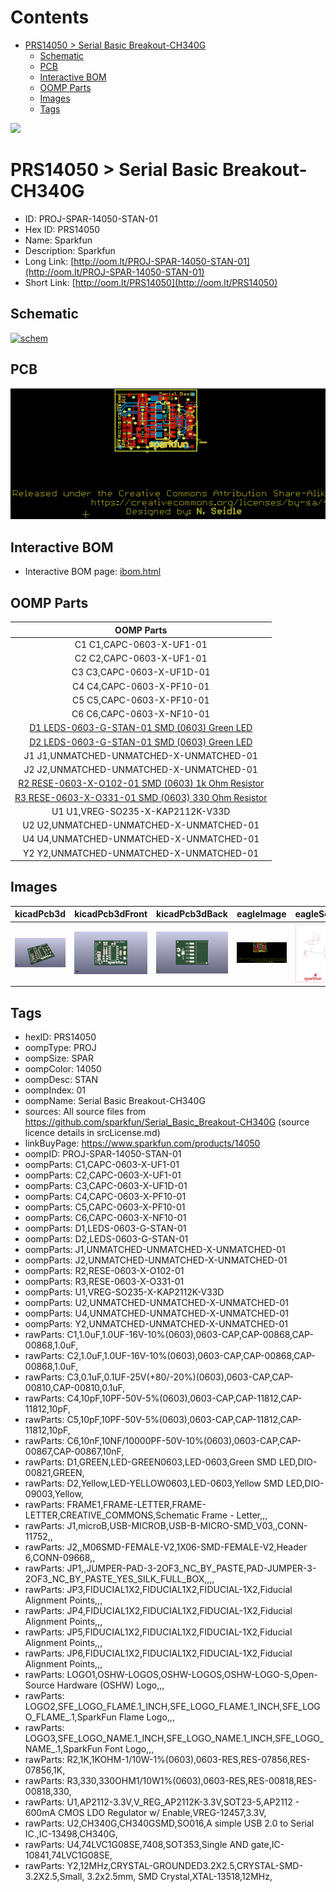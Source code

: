 



Contents
========

* [PRS14050 > Serial Basic Breakout-CH340G](#prs14050--serial-basic-breakout-ch340g)
	* [Schematic](#schematic)
	* [PCB](#pcb)
	* [Interactive BOM](#interactive-bom)
	* [OOMP Parts](#oomp-parts)
	* [Images](#images)
	* [Tags](#tags)
  
![][im]
# PRS14050 > Serial Basic Breakout-CH340G

- ID: PROJ-SPAR-14050-STAN-01
- Hex ID: PRS14050
- Name: Sparkfun
- Description: Sparkfun
- Long Link: [http://oom.lt/PROJ-SPAR-14050-STAN-01](http://oom.lt/PROJ-SPAR-14050-STAN-01)
- Short Link: [http://oom.lt/PRS14050](http://oom.lt/PRS14050)

## Schematic
  
[![schem](eagleSchemImage.png)](eagleSchemImage.png)
## PCB
  
[![pcb](eagleImage.png)](eagleImage.png)
## Interactive BOM

- Interactive BOM page: [ibom.html](https://htmlpreview.github.io/?https://github.com/oomlout/oomlout_OOMP_projects/blob/main/PROJ-SPAR-14050-STAN-01/kicad/bom/ibom.html)

## OOMP Parts
  

|OOMP Parts|
| :---: |
|C1 C1,CAPC-0603-X-UF1-01|
|C2 C2,CAPC-0603-X-UF1-01|
|C3 C3,CAPC-0603-X-UF1D-01|
|C4 C4,CAPC-0603-X-PF10-01|
|C5 C5,CAPC-0603-X-PF10-01|
|C6 C6,CAPC-0603-X-NF10-01|
|[D1 LEDS-0603-G-STAN-01 SMD (0603) Green LED](https://github.com/oomlout/oomlout_OOMP_parts/tree/main/LEDS-0603-G-STAN-01/)|
|[D2 LEDS-0603-G-STAN-01 SMD (0603) Green LED](https://github.com/oomlout/oomlout_OOMP_parts/tree/main/LEDS-0603-G-STAN-01/)|
|J1 J1,UNMATCHED-UNMATCHED-X-UNMATCHED-01|
|J2 J2,UNMATCHED-UNMATCHED-X-UNMATCHED-01|
|[R2 RESE-0603-X-O102-01 SMD (0603) 1k Ohm Resistor](https://github.com/oomlout/oomlout_OOMP_parts/tree/main/RESE-0603-X-O102-01/)|
|[R3 RESE-0603-X-O331-01 SMD (0603) 330 Ohm Resistor](https://github.com/oomlout/oomlout_OOMP_parts/tree/main/RESE-0603-X-O331-01/)|
|U1 U1,VREG-SO235-X-KAP2112K-V33D|
|U2 U2,UNMATCHED-UNMATCHED-X-UNMATCHED-01|
|U4 U4,UNMATCHED-UNMATCHED-X-UNMATCHED-01|
|Y2 Y2,UNMATCHED-UNMATCHED-X-UNMATCHED-01|

## Images
  
  

|kicadPcb3d|kicadPcb3dFront|kicadPcb3dBack|eagleImage|eagleSchemImage|
| :---: | :---: | :---: | :---: | :---: |
|[![kicadPcb3d](kicadPcb3d_140.png)](kicadPcb3d.png)|[![kicadPcb3dFront](kicadPcb3dFront_140.png)](kicadPcb3dFront.png)|[![kicadPcb3dBack](kicadPcb3dBack_140.png)](kicadPcb3dBack.png)|[![eagleImage](eagleImage_140.png)](eagleImage.png)|[![eagleSchemImage](eagleSchemImage_140.png)](eagleSchemImage.png)|

## Tags

- hexID: PRS14050
- oompType: PROJ
- oompSize: SPAR
- oompColor: 14050
- oompDesc: STAN
- oompIndex: 01
- oompName: Serial Basic Breakout-CH340G
- sources: All source files from https://github.com/sparkfun/Serial_Basic_Breakout-CH340G (source licence details in srcLicense.md)
- linkBuyPage: https://www.sparkfun.com/products/14050
- oompID: PROJ-SPAR-14050-STAN-01
- oompParts: C1,CAPC-0603-X-UF1-01
- oompParts: C2,CAPC-0603-X-UF1-01
- oompParts: C3,CAPC-0603-X-UF1D-01
- oompParts: C4,CAPC-0603-X-PF10-01
- oompParts: C5,CAPC-0603-X-PF10-01
- oompParts: C6,CAPC-0603-X-NF10-01
- oompParts: D1,LEDS-0603-G-STAN-01
- oompParts: D2,LEDS-0603-G-STAN-01
- oompParts: J1,UNMATCHED-UNMATCHED-X-UNMATCHED-01
- oompParts: J2,UNMATCHED-UNMATCHED-X-UNMATCHED-01
- oompParts: R2,RESE-0603-X-O102-01
- oompParts: R3,RESE-0603-X-O331-01
- oompParts: U1,VREG-SO235-X-KAP2112K-V33D
- oompParts: U2,UNMATCHED-UNMATCHED-X-UNMATCHED-01
- oompParts: U4,UNMATCHED-UNMATCHED-X-UNMATCHED-01
- oompParts: Y2,UNMATCHED-UNMATCHED-X-UNMATCHED-01
- rawParts: C1,1.0uF,1.0UF-16V-10%(0603),0603-CAP,CAP-00868,CAP-00868,1.0uF,
- rawParts: C2,1.0uF,1.0UF-16V-10%(0603),0603-CAP,CAP-00868,CAP-00868,1.0uF,
- rawParts: C3,0.1uF,0.1UF-25V(+80/-20%)(0603),0603-CAP,CAP-00810,CAP-00810,0.1uF,
- rawParts: C4,10pF,10PF-50V-5%(0603),0603-CAP,CAP-11812,CAP-11812,10pF,
- rawParts: C5,10pF,10PF-50V-5%(0603),0603-CAP,CAP-11812,CAP-11812,10pF,
- rawParts: C6,10nF,10NF/10000PF-50V-10%(0603),0603-CAP,CAP-00867,CAP-00867,10nF,
- rawParts: D1,GREEN,LED-GREEN0603,LED-0603,Green SMD LED,DIO-00821,GREEN,
- rawParts: D2,Yellow,LED-YELLOW0603,LED-0603,Yellow SMD LED,DIO-09003,Yellow,
- rawParts: FRAME1,FRAME-LETTER,FRAME-LETTER,CREATIVE_COMMONS,Schematic Frame - Letter,,,
- rawParts: J1,microB,USB-MICROB,USB-B-MICRO-SMD_V03,,CONN-11752,,
- rawParts: J2,,M06SMD-FEMALE-V2,1X06-SMD-FEMALE-V2,Header 6,CONN-09668,,
- rawParts: JP1,,JUMPER-PAD-3-2OF3_NC_BY_PASTE,PAD-JUMPER-3-2OF3_NC_BY_PASTE_YES_SILK_FULL_BOX,,,,
- rawParts: JP3,FIDUCIAL1X2,FIDUCIAL1X2,FIDUCIAL-1X2,Fiducial Alignment Points,,,
- rawParts: JP4,FIDUCIAL1X2,FIDUCIAL1X2,FIDUCIAL-1X2,Fiducial Alignment Points,,,
- rawParts: JP5,FIDUCIAL1X2,FIDUCIAL1X2,FIDUCIAL-1X2,Fiducial Alignment Points,,,
- rawParts: JP6,FIDUCIAL1X2,FIDUCIAL1X2,FIDUCIAL-1X2,Fiducial Alignment Points,,,
- rawParts: LOGO1,OSHW-LOGOS,OSHW-LOGOS,OSHW-LOGO-S,Open-Source Hardware (OSHW) Logo,,,
- rawParts: LOGO2,SFE_LOGO_FLAME.1_INCH,SFE_LOGO_FLAME.1_INCH,SFE_LOGO_FLAME_.1,SparkFun Flame Logo,,,
- rawParts: LOGO3,SFE_LOGO_NAME.1_INCH,SFE_LOGO_NAME.1_INCH,SFE_LOGO_NAME_.1,SparkFun Font Logo,,,
- rawParts: R2,1K,1KOHM-1/10W-1%(0603),0603-RES,RES-07856,RES-07856,1K,
- rawParts: R3,330,330OHM1/10W1%(0603),0603-RES,RES-00818,RES-00818,330,
- rawParts: U1,AP2112-3.3V,V_REG_AP2112K-3.3V,SOT23-5,AP2112 - 600mA CMOS LDO Regulator w/ Enable,VREG-12457,3.3V,
- rawParts: U2,CH340G,CH340GSMD,SO016,A simple USB 2.0 to Serial IC.,IC-13498,CH340G,
- rawParts: U4,74LVC1G08SE,7408,SOT353,Single AND gate,IC-10841,74LVC1G08SE,
- rawParts: Y2,12MHz,CRYSTAL-GROUNDED3.2X2.5,CRYSTAL-SMD-3.2X2.5,Small, 3.2x2.5mm, SMD Crystal,XTAL-13518,12MHz,



[im]: kicadPcb3d_450.png
